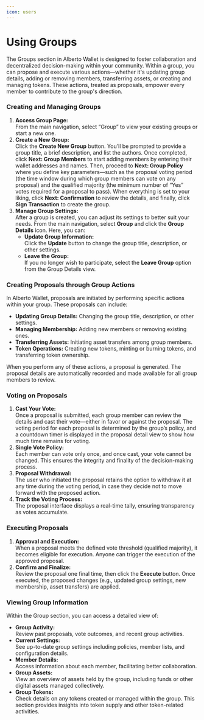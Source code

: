 ```yaml
---
icon: users
---
```


# Using Groups

The Groups section in Alberto Wallet is designed to foster collaboration and decentralized decision-making within your community. Within a group, you can propose and execute various actions—whether it's updating group details, adding or removing members, transferring assets, or creating and managing tokens. These actions, treated as proposals, empower every member to contribute to the group's direction.

### Creating and Managing Groups

1. **Access Group Page:**\
   From the main navigation, select “Group” to view your existing groups or start a new one.
2. **Create a New Group:**\
   Click the **Create New Group** button. You’ll be prompted to provide a group title, a brief description, and list the authors. Once completed, click **Next: Group Members** to start adding members by entering their wallet addresses and names. Then, proceed to **Next: Group Policy** where you define key parameters—such as the proposal voting period (the time window during which group members can vote on any proposal) and the qualified majority (the minimum number of “Yes” votes required for a proposal to pass). When everything is set to your liking, click **Next: Confirmation** to review the details, and finally, click **Sign Transaction** to create the group.
3. **Manage Group Settings:**\
   After a group is created, you can adjust its settings to better suit your needs. From the main navigation, select **Group** and click the **Group Details** icon. Here, you can:
   * **Update Group Information:**\
     Click the **Update** button to change the group title, description, or other settings.
   * **Leave the Group:**\
     If you no longer wish to participate, select the **Leave Group** option from the Group Details view.

### Creating Proposals through Group Actions

In Alberto Wallet, proposals are initiated by performing specific actions within your group. These proposals can include:

* **Updating Group Details:** Changing the group title, description, or other settings.
* **Managing Membership:** Adding new members or removing existing ones.
* **Transferring Assets:** Initiating asset transfers among group members.
* **Token Operations:** Creating new tokens, minting or burning tokens, and transferring token ownership.

When you perform any of these actions, a proposal is generated. The proposal details are automatically recorded and made available for all group members to review.

### Voting on Proposals

1. **Cast Your Vote:**\
   Once a proposal is submitted, each group member can review the details and cast their vote—either in favor or against the proposal. The voting period for each proposal is determined by the group’s policy, and a countdown timer is displayed in the proposal detail view to show how much time remains for voting.
2. **Single Vote Policy:**\
   Each member can vote only once, and once cast, your vote cannot be changed. This ensures the integrity and finality of the decision-making process.
3. **Proposal Withdrawal:**\
   The user who initiated the proposal retains the option to withdraw it at any time during the voting period, in case they decide not to move forward with the proposed action.
4. **Track the Voting Process:**\
   The proposal interface displays a real-time tally, ensuring transparency as votes accumulate.

### Executing Proposals

1. **Approval and Execution:**\
   When a proposal meets the defined vote threshold (qualified majority), it becomes eligible for execution. Anyone can trigger the execution of the approved proposal.
2. **Confirm and Finalize:**\
   Review the proposal one final time, then click the **Execute** button. Once executed, the proposed changes (e.g., updated group settings, new membership, asset transfers) are applied.

### Viewing Group Information

Within the Group section, you can access a detailed view of:

* **Group Activity:**\
  Review past proposals, vote outcomes, and recent group activities.
* **Current Settings:**\
  See up-to-date group settings including policies, member lists, and configuration details.
* **Member Details:**\
  Access information about each member, facilitating better collaboration.
* **Group Assets:**\
  View an overview of assets held by the group, including funds or other digital assets managed collectively.
* **Group Tokens:**\
  Check details on any tokens created or managed within the group. This section provides insights into token supply and other token-related activities.
